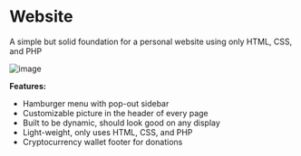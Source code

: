 # Website
A simple but solid foundation for a personal website using only HTML, CSS, and PHP

![image](https://github.com/user-attachments/assets/8b47fb41-fa5c-4585-bdb0-2f262259f984)


**Features:**
- Hamburger menu with pop-out sidebar
- Customizable picture in the header of every page
- Built to be dynamic, should look good on any display
- Light-weight, only uses HTML, CSS, and PHP
- Cryptocurrency wallet footer for donations
